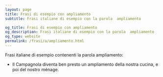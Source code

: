 ```yaml
---
layout: page
title: Frasi di esempio con ampliamento 
subtitle: Frasi italiane di esempio con la parola  ampliamento

og_title: Frasi di esempio con ampliamento 
og_description: Frasi italiane di esempio con la parola  ampliamento
og_type: website
permalink: /frasi/a/ampliamento.html
---
```


Frasi italiane di esempio contenenti la parola ampliamento:


- Il Campagnola diventa ben presto un ampliamento della nostra cucina, e poi del nostro ménage.
